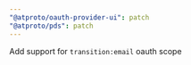 ```yaml
---
"@atproto/oauth-provider-ui": patch
"@atproto/pds": patch
---
```


Add support for `transition:email` oauth scope
